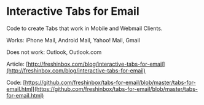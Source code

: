 # Interactive Tabs for Email

Code to create Tabs that work in Mobile and Webmail Clients.

Works: iPhone Mail, Android Mail, Yahoo! Mail, Gmail

Does not work: Outlook, Outlook.com

Article: [http://freshinbox.com/blog/interactive-tabs-for-email](http://freshinbox.com/blog/interactive-tabs-for-email) 

Code: [https://github.com/freshinbox/tabs-for-email/blob/master/tabs-for-email.html](https://github.com/freshinbox/tabs-for-email/blob/master/tabs-for-email.html)
